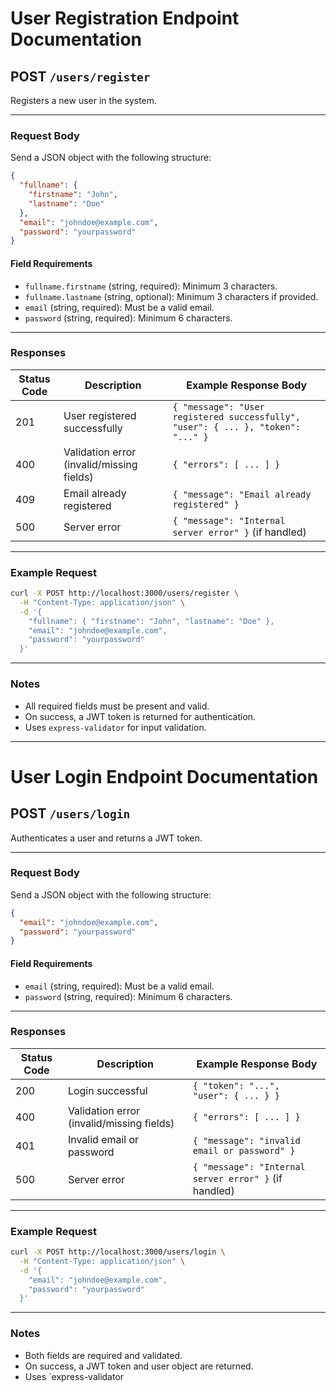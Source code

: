 # User Registration Endpoint Documentation

## POST `/users/register`

Registers a new user in the system.

---

### **Request Body**

Send a JSON object with the following structure:

```json
{
  "fullname": {
    "firstname": "John",
    "lastname": "Doe"
  },
  "email": "johndoe@example.com",
  "password": "yourpassword"
}
```

#### **Field Requirements**
- `fullname.firstname` (string, required): Minimum 3 characters.
- `fullname.lastname` (string, optional): Minimum 3 characters if provided.
- `email` (string, required): Must be a valid email.
- `password` (string, required): Minimum 6 characters.

---

### **Responses**

| Status Code | Description                                 | Example Response Body                                  |
|-------------|---------------------------------------------|--------------------------------------------------------|
| 201         | User registered successfully                | `{ "message": "User registered successfully", "user": { ... }, "token": "..." }` |
| 400         | Validation error (invalid/missing fields)   | `{ "errors": [ ... ] }`                                |
| 409         | Email already registered                    | `{ "message": "Email already registered" }`            |
| 500         | Server error                                | `{ "message": "Internal server error" }` (if handled)  |

---

### **Example Request**

```bash
curl -X POST http://localhost:3000/users/register \
  -H "Content-Type: application/json" \
  -d '{
    "fullname": { "firstname": "John", "lastname": "Doe" },
    "email": "johndoe@example.com",
    "password": "yourpassword"
  }'
```

---

### **Notes**
- All required fields must be present and valid.
- On success, a JWT token is returned for authentication.
- Uses `express-validator` for input validation.

---

# User Login Endpoint Documentation

## POST `/users/login`

Authenticates a user and returns a JWT token.

---

### **Request Body**

Send a JSON object with the following structure:

```json
{
  "email": "johndoe@example.com",
  "password": "yourpassword"
}
```

#### **Field Requirements**
- `email` (string, required): Must be a valid email.
- `password` (string, required): Minimum 6 characters.

---

### **Responses**

| Status Code | Description                                 | Example Response Body                                  |
|-------------|---------------------------------------------|--------------------------------------------------------|
| 200         | Login successful                            | `{ "token": "...", "user": { ... } }`                  |
| 400         | Validation error (invalid/missing fields)   | `{ "errors": [ ... ] }`                                |
| 401         | Invalid email or password                   | `{ "message": "invalid email or password" }`           |
| 500         | Server error                                | `{ "message": "Internal server error" }` (if handled)  |

---

### **Example Request**

```bash
curl -X POST http://localhost:3000/users/login \
  -H "Content-Type: application/json" \
  -d '{
    "email": "johndoe@example.com",
    "password": "yourpassword"
  }'
```

---

### **Notes**
- Both fields are required and validated.
- On success, a JWT token and user object are returned.
- Uses `express-validator